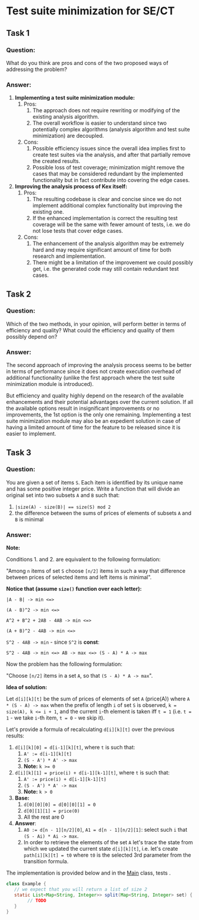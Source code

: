 # Test suite minimization for SE/CT

## Task 1

### Question:

What do you think are pros and cons of the two proposed ways of addressing the problem?

### Answer:

1. **Implementing a test suite minimization module:**
   1. Pros:
      1. The approach does not require rewriting or modifying of the existing analysis algorithm.
      2. The overall workflow is easier to understand since two potentially complex algorithms (analysis algorithm and test suite minimization) are decoupled.
   1. Cons:
      1. Possible efficiency issues since the overall idea implies first to create test suites via the analysis, and after that partially remove the created results.
      1. Possible loss of test coverage; minimization might remove the cases that may be considered redundant by the implemented functionality but in fact contribute into covering the edge cases.
1. **Improving the analysis process of Kex itself:**
   1. Pros:
      1. The resulting codebase is clear and concise since we do not implement additional complex functionality but improving the existing one.
      1. If the enhanced implementation is correct the resulting test coverage will be the same with fewer amount of tests, i.e. we do not lose tests that cover edge cases.
   1. Cons:
      1. The enhancement of the analysis algorithm may be extremely hard and may require significant amount of time for both research and implementation.
      1. There might be a limitation of the improvement we could possibly get, i.e. the generated code may still contain redundant test cases.

## Task 2

### Question:

Which of the two methods, in your opinion, will perform better in terms of efficiency and quality? What could the
efficiency and quality of them possibly depend on?

### Answer:

The second approach of improving the analysis process seems to be better in terms of performance since it does not create execution overhead of additional functionality (unlike the first approach where the test suite minimization module is introduced).

But efficiency and quality highly depend on the research of the available enhancements and their potential advantages over the current solution. If all the available options result in insignificant improvements or no improvements, the 1st option is the only one remaining. Implementing a test suite minimization module may also be an expedient solution in case of having a limited amount of time for the feature to be released since it is easier to implement.

## Task 3

### Question:

You are given a set of items `S`. Each item is identified by its unique name and has some positive integer price. Write a function that will divide an original set into two subsets `A` and `B` such that:

1. `|size(A) - size(B)| == size(S) mod 2`
2. the difference between the sums of prices of elements of subsets `A` and `B` is minimal

### Answer:

**Note:**

Conditions 1. and 2. are equivalent to the following formulation:

"Among `n` items of set `S` choose `[n/2]` items in such a way that difference between prices of selected items and left items is minimal".

**Notice that (assume `size()` function over each letter):**

`|A - B| -> min <=>`

`(A - B)^2 -> min <=>`

`A^2 + B^2 + 2AB - 4AB -> min <=>`

`(A + B)^2 - 4AB -> min <=>`

`S^2 - 4AB -> min` - since `S^2` is **const**:

`S^2 - 4AB -> min <=> AB -> max <=> (S - A) * A -> max`

Now the problem has the following formulation:

"Choose `[n/2]` items in a set `A`, so that `(S - A) * A -> max`".

**Idea of solution:**

Let `d[i][k][t]` be the sum of prices of elements of set `A` (price(A)) where `A * (S - A) -> max` when the prefix of length `i` of set `S` is observed, `k = size(A), k <= i + 1`, and the current `i`-th element is taken iff `t = 1` (i.e. `t = 1` - we take `i`-th item, `t = 0` - we skip it).

Let's provide a formula of recalculating `d[i][k][t]` over the previous results:

1. `d[i][k][0] = d[i-1][k][t]`, where `t` is such that:
   1. `A' := d[i-1][k][t]`
   2. `(S - A') * A' -> max`
   3. **Note:** `k >= 0`
1. `d[i][k][1] = price(i) + d[i-1][k-1][t]`, where `t` is such that:
   1. `A' := price(i) + d[i-1][k-1][t]`
   2. `(S - A') * A' -> max`
   3. **Note:** `k > 0`
1. **Base:**
   1. `d[0][0][0] = d[0][0][1] = 0`
   2. `d[0][1][1] = price(0)`
   3. All the rest are 0
1. **Answer**:
   1. `A0 := d[n - 1][n/2][0]`, `A1 = d[n - 1][n/2][1]`: select such `i` that `(S - Ai) * Ai -> max`.
   2. In order to retrieve the elements of the set `A` let's trace the state from which we updated the current state `d[i][k][t]`, i.e. let's create `path[i][k][t] = t0` where `t0` is the selected 3rd parameter from the transition formula. 

The implementation is provided below and in the [Main](./src/Main.java) class, tests .

```java
class Example {
   // we expect that you will return a list of size 2
   static List<Map<String, Integer>> split(Map<String, Integer> set) {
        // TODO
   }
}
```
